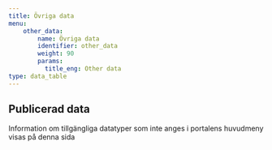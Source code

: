 ```yaml
---
title: Övriga data
menu:
    other_data:
        name: Övriga data
        identifier: other_data
        weight: 90
        params:
          title_eng: Other data
type: data_table
---
```


## Publicerad data

Information om tillgängliga datatyper som inte anges i portalens huvudmeny visas på denna sida

